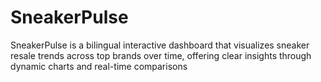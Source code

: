 # SneakerPulse
SneakerPulse is a bilingual interactive dashboard that visualizes sneaker resale trends across top brands over time, offering clear insights through dynamic charts and real-time comparisons
